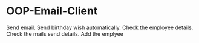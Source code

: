 # OOP-Email-Client
Send email. Send birthday wish  automatically. Check the employee details. Check the mails send details. Add the emplyee

